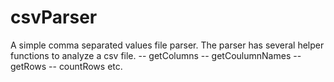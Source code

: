 # csvParser

A simple comma separated values file parser.
The parser has several helper functions to analyze a csv file.
-- getColumns
-- getCoulumnNames
-- getRows
-- countRows
etc.
